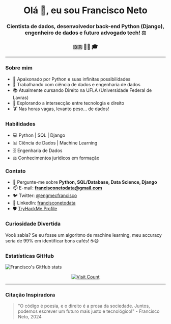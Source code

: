 <h1 align="center">Olá 👋, eu sou Francisco Neto</h1>
<h3 align="center">Cientista de dados, desenvolvedor back-end Python (Django), engenheiro de dados e futuro advogado tech! ⚖️</h3>
<h3 align="center">🇧🇷 🧑‍💻 🎓</h3>

<hr>

### Sobre mim

- 🐍 Apaixonado por Python e suas infinitas possibilidades
- 💼 Trabalhando com ciência de dados e engenharia de dados
- 📚 Atualmente cursando Direito na UFLA (Universidade Federal de Lavras)
- 🤖 Explorando a intersecção entre tecnologia e direito
- 🏋️ Nas horas vagas, levanto peso... de dados!

### Habilidades

- 💻 Python | SQL | Django
- 📊 Ciência de Dados | Machine Learning
- 🗄️ Engenharia de Dados
- ⚖️ Conhecimentos jurídicos em formação

### Contato

- 💬 Pergunte-me sobre **Python, SQL/Database, Data Science, Django**
- 📫 E-mail: **francisconetodata@gmail.com**
- 🐦 Twitter: [@engmecfrancisco](https://x.com/engmecfrancisco)
- 💼 LinkedIn: [francisconetodata](https://www.linkedin.com/in/francisconetodata/)
- 🛡️ [TryHackMe Profile](https://tryhackme.com/p/francisconetodata)

### Curiosidade Divertida

Você sabia? Se eu fosse um algoritmo de machine learning, meu accuracy seria de 99% em identificar bons cafés! ☕️😄

### Estatísticas GitHub

![Francisco's GitHub stats](https://github-readme-stats.vercel.app/api?username=francisconetodata&show_icons=true&theme=radical)

<div align="center">
  <a href="https://visitcount.itsvg.in">
    <img src="https://visitcount.itsvg.in/api?id=francisconetodata&icon=1&color=0" alt="Visit Count">
  </a>
</div>

<hr>

### Citação Inspiradora

> "O código é poesia, e o direito é a prosa da sociedade. Juntos, podemos escrever um futuro mais justo e tecnológico!" - Francisco Neto, 2024
